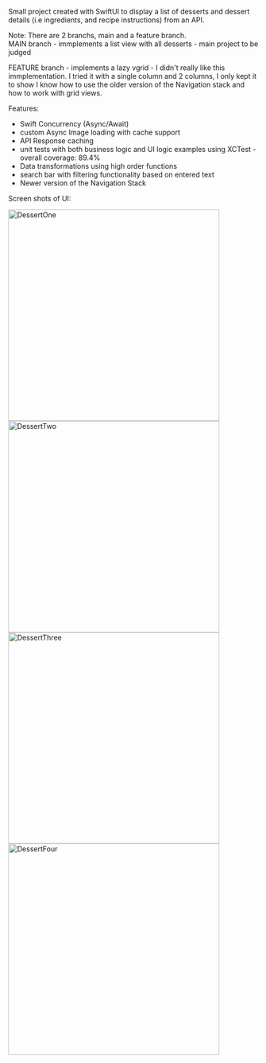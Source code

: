 Small project created with SwiftUI to display a list of desserts and dessert details (i.e ingredients, and recipe instructions) from an API. 

Note: There are 2 branchs, main and a feature branch.  
MAIN branch - immplements a list view with all desserts - main project to be judged

FEATURE branch - implements a lazy vgrid - I didn't really like this immplementation. 
                 I tried it with a single column and 2 columns, I only kept it to show 
                 I know how to use the older version of the Navigation stack and how to 
                 work with grid views.

Features:
  - Swift Concurrency (Async/Await)
  - custom Async Image loading with cache support
  - API Response caching
  - unit tests with both business logic and UI logic examples using XCTest - overall coverage: 89.4%
  - Data transformations using high order functions
  - search bar with filtering functionality based on entered text
  - Newer version of the Navigation Stack

Screen shots of UI:

<img width="425" alt="DessertOne" src="https://github.com/user-attachments/assets/efe39a29-c952-4e0e-9ae0-da04c9b809ca">

<img width="425" alt="DessertTwo" src="https://github.com/user-attachments/assets/a3045300-fbb7-46d1-a7e9-63bd90f4504e">

<img width="425" alt="DessertThree" src="https://github.com/user-attachments/assets/a943021f-e650-43eb-a1f0-be074db4829f">

<img width="425" alt="DessertFour" src="https://github.com/user-attachments/assets/b799fb11-d28f-450e-a8a5-61563731ef31">



